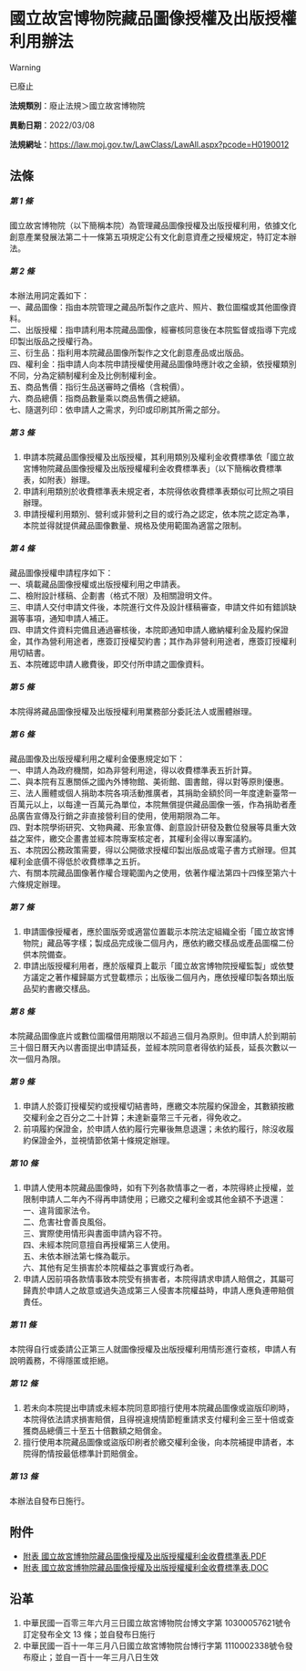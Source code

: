 # 國立故宮博物院藏品圖像授權及出版授權利用辦法


> [!WARNING]
> 已廢止


**法規類別**：廢止法規＞國立故宮博物院

**異動日期**：2022/03/08  

**法規網址**：https://law.moj.gov.tw/LawClass/LawAll.aspx?pcode=H0190012



## 法條
##### 第 1 條
國立故宮博物院（以下簡稱本院）為管理藏品圖像授權及出版授權利用，依據文化創意產業發展法第二十一條第五項規定公有文化創意資產之授權規定，特訂定本辦法。

##### 第 2 條
本辦法用詞定義如下：  
一、藏品圖像：指由本院管理之藏品所製作之底片、照片、數位圖檔或其他圖像資料。  
二、出版授權：指申請利用本院藏品圖像，經審核同意後在本院監督或指導下完成印製出版品之授權行為。  
三、衍生品：指利用本院藏品圖像所製作之文化創意產品或出版品。  
四、權利金：指申請人向本院申請授權使用藏品圖像時應計收之金額，依授權類別不同，分為定額制權利金及比例制權利金。  
五、商品售價：指衍生品送審時之價格（含稅價）。  
六、商品總價：指商品數量乘以商品售價之總額。  
七、隨選列印：依申請人之需求，列印或印刷其所需之部分。

##### 第 3 條
1. 申請本院藏品圖像授權及出版授權，其利用類別及權利金收費標準依「國立故宮博物院藏品圖像授權及出版授權權利金收費標準表」（以下簡稱收費標準表，如附表）辦理。
1. 申請利用類別於收費標準表未規定者，本院得依收費標準表類似可比照之項目辦理。
1. 申請授權利用類別、營利或非營利之目的或行為之認定，依本院之認定為準，本院並得就提供藏品圖像數量、規格及使用範圍為適當之限制。

##### 第 4 條
藏品圖像授權申請程序如下：  
一、填載藏品圖像授權或出版授權利用之申請表。  
二、檢附設計樣稿、企劃書（格式不限）及相關證明文件。  
三、申請人交付申請文件後，本院進行文件及設計樣稿審查，申請文件如有錯誤缺漏等事項，通知申請人補正。  
四、申請文件資料完備且通過審核後，本院即通知申請人繳納權利金及履約保證金，其作為營利用途者，應簽訂授權契約書；其作為非營利用途者，應簽訂授權利用切結書。  
五、本院確認申請人繳費後，即交付所申請之圖像資料。

##### 第 5 條
本院得將藏品圖像授權及出版授權利用業務部分委託法人或團體辦理。

##### 第 6 條
藏品圖像及出版授權利用之權利金優惠規定如下：  
一、申請人為政府機關，如為非營利用途，得以收費標準表五折計算。  
二、與本院有互惠關係之國內外博物館、美術館、圖書館，得以對等原則優惠。  
三、法人團體或個人捐助本院各項活動推廣者，其捐助金額於同一年度達新臺幣一百萬元以上，以每達一百萬元為單位，本院無償提供藏品圖像一張，作為捐助者產品廣告宣傳及行銷之非直接營利目的使用，使用期限為二年。  
四、對本院學術研究、文物典藏、形象宣傳、創意設計研發及數位發展等具重大效益之案件，繳交企畫書並經本院專案核定者，其權利金得以專案議約。  
五、本院因公務政策需要，得以公開徵求授權印製出版品或電子書方式辦理。但其權利金底價不得低於收費標準之五折。  
六、有關本院藏品圖像著作權合理範圍內之使用，依著作權法第四十四條至第六十六條規定辦理。

##### 第 7 條
1. 申請圖像授權者，應於圖版旁或適當位置載示本院法定組織全銜「國立故宮博物院」藏品等字樣；製成品完成後二個月內，應依約繳交樣品或產品圖檔二份供本院備查。
1. 申請出版授權利用者，應於版權頁上載示「國立故宮博物院授權監製」或依雙方議定之著作權歸屬方式登載標示；出版後二個月內，應依授權印製各類出版品契約書繳交樣品。

##### 第 8 條
本院藏品圖像底片或數位圖檔借用期限以不超過三個月為原則。但申請人於到期前三十個日曆天內以書面提出申請延長，並經本院同意者得依約延長，延長次數以一次一個月為限。

##### 第 9 條
1. 申請人於簽訂授權契約或授權切結書時，應繳交本院履約保證金，其數額按繳交權利金之百分之二十計算；未達新臺幣三千元者，得免收之。
1. 前項履約保證金，於申請人依約履行完畢後無息退還；未依約履行，除沒收履約保證金外，並視情節依第十條規定辦理。

##### 第 10 條
1. 申請人使用本院藏品圖像時，如有下列各款情事之一者，本院得終止授權，並限制申請人二年內不得再申請使用；已繳交之權利金或其他金額不予退還：  
一、違背國家法令。  
二、危害社會善良風俗。  
三、實際使用情形與書面申請內容不符。  
四、未經本院同意擅自再授權第三人使用。  
五、未依本辦法第七條為載示。  
六、其他有足生損害於本院權益之事實或行為者。
1. 申請人因前項各款情事致本院受有損害者，本院得請求申請人賠償之，其屬可歸責於申請人之故意或過失造成第三人侵害本院權益時，申請人應負連帶賠償責任。

##### 第 11 條
本院得自行或委請公正第三人就圖像授權及出版授權利用情形進行查核，申請人有說明義務，不得隱匿或拒絕。

##### 第 12 條
1. 若未向本院提出申請或未經本院同意即擅行使用本院藏品圖像或盜版印刷時，本院得依法請求損害賠償，且得視違規情節輕重請求支付權利金三至十倍或查獲商品總價三十至五十倍數額之賠償金。
1. 擅行使用本院藏品圖像或盜版印刷者於繳交權利金後，向本院補提申請者，本院得酌情按最低標準計罰賠償金。

##### 第 13 條
本辦法自發布日施行。
## 附件
* [附表  國立故宮博物院藏品圖像授權及出版授權權利金收費標準表.PDF](https://law.moj.gov.tw/LawClass/LawGetFile.ashx?FileId=0000235753)
* [附表  國立故宮博物院藏品圖像授權及出版授權權利金收費標準表.DOC](https://law.moj.gov.tw/LawClass/LawGetFile.ashx?FileId=0000145930)
## 沿革
1. 中華民國一百零三年六月三日國立故宮博物院台博文字第 10300057621號令訂定發布全文 13 條；並自發布日施行
1. 中華民國一百十一年三月八日國立故宮博物院台博行字第 1110002338號令發布廢止；並自一百十一年三月八日生效

